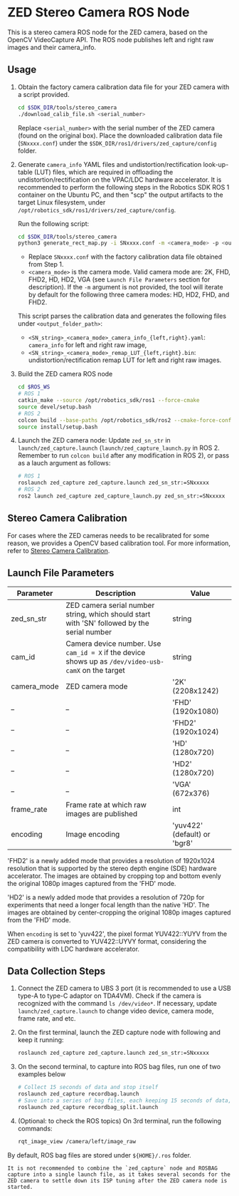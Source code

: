 ZED Stereo Camera ROS Node
==========================
This is a stereo camera ROS node for the ZED camera, based on the OpenCV VideoCapture API. The ROS node publishes left and right raw images and their camera_info.

## Usage

1. Obtain the factory camera calibration data file for your ZED camera with a script provided.

    ```sh
    cd $SDK_DIR/tools/stereo_camera
    ./download_calib_file.sh <serial_number>
    ```
    Replace `<serial_number>` with the serial number of the ZED camera (found on the original box).
    Place the downloaded calibration data file (`SNxxxx.conf`) under the `$SDK_DIR/ros1/drivers/zed_capture/config` folder.

2. Generate `camera_info` YAML files and undistortion/rectification look-up-table (LUT) files, which are required in offloading the undistortion/rectification on the VPAC/LDC hardware accelerator. It is recommended to perform the following steps in the Robotics SDK ROS 1 container on the Ubuntu PC, and then "scp" the output artifacts to the target Linux filesystem, under `/opt/robotics_sdk/ros1/drivers/zed_capture/config`.

    Run the following script:
    ```sh
    cd $SDK_DIR/tools/stereo_camera
    python3 generate_rect_map.py -i SNxxxx.conf -m <camera_mode> -p <output_folder_path>
    ```
    - Replace `SNxxxx.conf` with the factory calibration data file obtained from Step 1.
    - `<camera_mode>` is the camera mode. Valid camera mode are: 2K, FHD, FHD2, HD, HD2, VGA (see ``Launch File Parameters`` section for description). If the `-m` argument is not provided, the tool will iterate by default for the following three camera modes: HD, HD2, FHD, and FHD2.

    This script parses the calibration data and generates the following files under `<output_folder_path>`:

    - `<SN_string>_<camera_mode>_camera_info_{left,right}.yaml`: `camera_info` for left and right raw image,
    - `<SN_string>_<camera_mode>_remap_LUT_{left,right}.bin`: undistortion/rectification remap LUT for left and right raw images.

3. Build the ZED camera ROS node
    ```sh
    cd $ROS_WS
    # ROS 1
    catkin_make --source /opt/robotics_sdk/ros1 --force-cmake
    source devel/setup.bash
    # ROS 2
    colcon build --base-paths /opt/robotics_sdk/ros2 --cmake-force-configure
    source install/setup.bash
    ```

4. Launch the ZED camera node: Update `zed_sn_str` in `launch/zed_capture.launch` (`launch/zed_capture_launch.py` in ROS 2. Remember to run `colcon build` after any modification in ROS 2), or pass as a lauch argument as follows:
    ```sh
    # ROS 1
    roslaunch zed_capture zed_capture.launch zed_sn_str:=SNxxxxx
    # ROS 2
    ros2 launch zed_capture zed_capture_launch.py zed_sn_str:=SNxxxxx
    ```
## Stereo Camera Calibration

For cases where the ZED cameras needs to be recalibrated for some reason, we provides a OpenCV based calibration tool. For more information, refer to [Stereo Camera Calibration](../../../tools/stereo_camera/calibration/README.md).

## Launch File Parameters

| Parameter     | Description                                                               | Value                |
|---------------|---------------------------------------------------------------------------|----------------------|
| zed_sn_str    | ZED camera serial number string, which should start with 'SN' followed by the serial number | string       |
| cam_id        | Camera device number. Use `cam_id = X` if the device shows up as `/dev/video-usb-camX` on the target | string   |
| camera_mode   | ZED camera mode                                                           | '2K' (2208x1242)     |
| _             | _                                                                         | 'FHD' (1920x1080)    |
| _             | _                                                                         | 'FHD2' (1920x1024)   |
| _             | _                                                                         | 'HD' (1280x720)      |
| _             | _                                                                         | 'HD2' (1280x720)     |
| _             | _                                                                         | 'VGA' (672x376)      |
| frame_rate    | Frame rate at which raw images are published                              | int                  |
| encoding      | Image encoding                                                            | 'yuv422' (default) or 'bgr8'   |

'FHD2' is a newly added mode that provides a resolution of 1920x1024 resolution that is supported by the stereo depth engine (SDE) hardware accelerator. The images are obtained by cropping top and bottom evenly the original 1080p images captured from the 'FHD' mode.

'HD2' is a newly added mode that provides a resolution of 720p for experiments that need a longer focal length than the native 'HD'. The images are obtained by center-cropping the original 1080p images captured from the 'FHD' mode.

When `encoding` is set to 'yuv422', the pixel format YUV422::YUYV from the ZED camera is converted to YUV422::UYVY format, considering the compatibility with LDC hardware accelerator.

## Data Collection Steps

1. Connect the ZED camera to UBS 3 port (it is recommended to use a USB type-A to type-C adaptor on TDA4VM). Check if the camera is recognized with the command `ls /dev/video*`. If necessary, update `launch/zed_capture.launch` to change video device, camera mode, frame rate, and etc.

2. On the first terminal, launch the ZED capture node with following and keep it running:
    ```sh
    roslaunch zed_capture zed_capture.launch zed_sn_str:=SNxxxxx
    ```

3. On the second terminal, to capture into ROS bag files, run one of two examples below

    ```sh
    # Collect 15 seconds of data and stop itself
    roslaunch zed_capture recordbag.launch
    # Save into a series of bag files, each keeping 15 seconds of data, until terminated with Ctrl+C
    roslaunch zed_capture recordbag_split.launch
    ```

4. (Optional: to check the ROS topics) On 3rd terminal, run the following commands:
    ```sh
    rqt_image_view /camera/left/image_raw
    ```

By default, ROS bag files are stored under `${HOME}/.ros` folder.

```{note}
It is not recommended to combine the `zed_capture` node and ROSBAG capture into a single launch file, as it takes several seconds for the ZED camera to settle down its ISP tuning after the ZED camera node is started.
```
